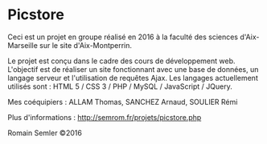 # Picstore
Ceci est un projet en groupe réalisé en 2016 à la faculté des sciences d'Aix-Marseille sur le site d'Aix-Montperrin.

Le projet est conçu dans le cadre des cours de développement web. L'objectif est de réaliser un site fonctionnant avec une base de données, un langage serveur et l'utilisation de requêtes Ajax.
Les langages actuellement utilisés sont : HTML 5 / CSS 3 / PHP / MySQL / JavaScript / JQuery.

Mes coéquipiers : ALLAM Thomas, SANCHEZ Arnaud, SOULIER Rémi

Plus d'informations : http://semrom.fr/projets/picstore.php

Romain Semler ©2016
